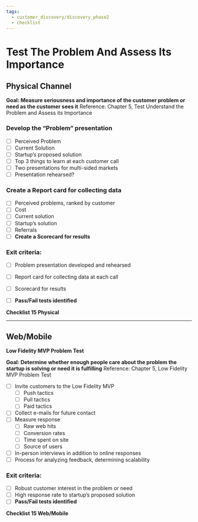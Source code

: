 ```yaml
---
tags:
  - customer_discovery/discovery_phase2
  - checklist
---
```


# Test The Problem And Assess Its Importance

## Physical Channel
**Goal: Measure seriousness and importance of the customer problem or need as the customer sees it**
Reference: Chapter 5, Test Understand the Problem and Assess its
Importance

### Develop the “Problem” presentation
- [ ] Perceived Problem
- [ ] Current Solution
- [ ] Startup’s proposed solution
- [ ] Top 3 things to learn at each customer call
- [ ] Two presentations for multi-sided markets
- [ ] Presentation rehearsed?
### Create a Report card for collecting data
- [ ] Perceived problems, ranked by customer
- [ ] Cost
- [ ] Current solution
- [ ] Startup’s solution
- [ ] Referrals
- [ ] **Create a Scorecard for results**
### Exit criteria:
- [ ] Problem presentation developed and rehearsed
- [ ] Report card for collecting data at each call
- [ ] Scorecard for results

- [ ] **Pass/Fail tests identified**

**Checklist 15 Physical**

---
## Web/Mobile

**Low Fidelity MVP Problem Test**

**Goal: Determine whether enough people care about the problem the startup is solving or need it is fulfilling**
Reference: Chapter 5, Low Fidelity MVP Problem Test

- [ ] Invite customers to the Low Fidelity MVP
	- [ ] Push tactics
	- [ ] Pull tactics
	- [ ] Paid tactics
- [ ] Collect e-mails for future contact
- [ ] Measure response
	- [ ] Raw web hits
	- [ ] Conversion rates
	- [ ] Time spent on site
	- [ ] Source of users
- [ ] In-person interviews in addition to online responses
- [ ] Process for analyzing feedback, determining scalability
### Exit criteria:
- [ ] Robust customer interest in the problem or need
- [ ] High response rate to startup’s proposed solution
- [ ] **Pass/Fail tests identified**

**Checklist 15 Web/Mobile**